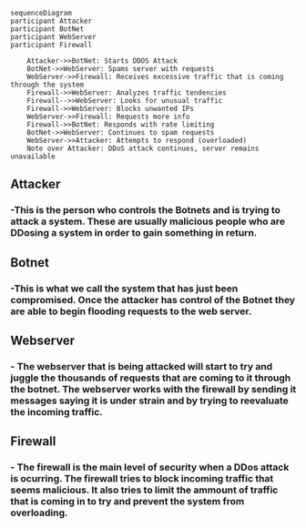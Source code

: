 ```mermaid
sequenceDiagram
participant Attacker
participant BotNet
participant WebServer
participant Firewall

    Attacker->>BotNet: Starts DDOS Attack
    BotNet->>WebServer: Spams server with requests
    WebServer->>Firewall: Receives excessive traffic that is coming through the system
    Firewall->>WebServer: Analyzes traffic tendencies
    Firewall-->>WebServer: Looks for unusual traffic
    Firewall->>WebServer: Blocks unwanted IPs
    WebServer->>Firewall: Requests more info
    Firewall->>BotNet: Responds with rate limiting
    BotNet->>WebServer: Continues to spam requests
    WebServer->>Attacker: Attempts to respond (overloaded)
    Note over Attacker: DDoS attack continues, server remains unavailable
```
## Attacker
### -This is the person who controls the Botnets and is trying to attack a system. These are usually malicious people who are DDosing a system in order to gain something in return.
## Botnet
### -This is what we call the system that has just been compromised. Once the attacker has control of the Botnet they are able to begin flooding requests to the web server.
## Webserver
### - The webserver that is being attacked will start to try and juggle the thousands of requests that are coming to it through the botnet. The webserver works with the firewall by sending it messages saying it is under strain and by trying to reevaluate the incoming traffic.
## Firewall
### - The firewall is the main level of security when a DDos attack is ocurring. The firewall tries to block incoming traffic that seems malicious. It also tries to limit the ammount of traffic that is coming in to try and prevent the system from overloading.
